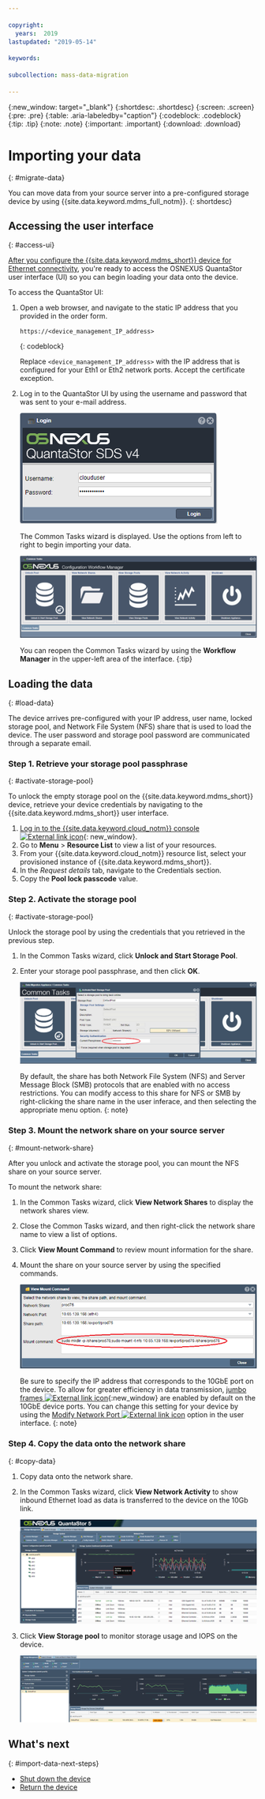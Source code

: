 ```yaml
---

copyright:
  years:  2019
lastupdated: "2019-05-14"

keywords:

subcollection: mass-data-migration

---
```


{:new_window: target="_blank"}
{:shortdesc: .shortdesc}
{:screen: .screen}
{:pre: .pre}
{:table: .aria-labeledby="caption"}
{:codeblock: .codeblock}
{:tip: .tip}
{:note: .note}
{:important: .important}
{:download: .download}

# Importing your data
{: #migrate-data}

You can move data from your source server into a pre-configured storage device by using {{site.data.keyword.mdms_full_notm}}.
{: shortdesc}

## Accessing the user interface
{: #access-ui}

[After you configure the {{site.data.keyword.mdms_short}} device for Ethernet connectivity](/docs/infrastructure/mass-data-migration?topic=mass-data-migration-set-up-device#connect-device), you're ready to access the OSNEXUS QuantaStor user interface (UI) so you can begin loading your data onto the device.

To access the QuantaStor UI:

1. Open a web browser, and navigate to the static IP address that you provided in the order form.

   ```
   https://<device_management_IP_address>
   ```
   {: codeblock}

   Replace `<device_management_IP_address>` with the IP address that is configured for your Eth1 or Eth2 network ports. Accept the certificate exception.

2. Log in to the QuantaStor UI by using the username and password that was sent to your e-mail address.

   ![Login page](/images/login.png)

   The Common Tasks wizard is displayed. Use the options from left to right to begin importing your data.

   ![Workflow icons](/images/workflow.png)

   You can reopen the Common Tasks wizard by using the **Workflow Manager** in the upper-left area of the interface.
   {:tip}

## Loading the data
{: #load-data}

The device arrives pre-configured with your IP address, user name, locked storage pool, and Network File System (NFS) share that is used to load the device. The user password and storage pool password are communicated through a separate email.

### Step 1. Retrieve your storage pool passphrase
{: #activate-storage-pool}

To unlock the empty storage pool on the {{site.data.keyword.mdms_short}} device, retrieve your device credentials by navigating to the {{site.data.keyword.mdms_short}} user interface.

1. [Log in to the {{site.data.keyword.cloud_notm}} console ![External link icon](../../icons/launch-glyph.svg "External link icon")](https://{DomainName}/){: new_window}.
2. Go to **Menu** &gt; **Resource List** to view a list of your resources.
3. From your {{site.data.keyword.cloud_notm}} resource list, select your provisioned instance of {{site.data.keyword.mdms_short}}.
4. In the _Request details_ tab, navigate to the Credentials section.
5. Copy the **Pool lock passcode** value.

### Step 2. Activate the storage pool
{: #activate-storage-pool}

Unlock the storage pool by using the credentials that you retrieved in the previous step.

1. In the Common Tasks wizard, click **Unlock and Start Storage Pool**.
2. Enter your storage pool passphrase, and then click **OK**.
      
   ![Activate Storage Pool](/images/StartStoragePool.png)

   By default, the share has both Network File System (NFS) and Server Message Block (SMB) protocols that are enabled with no access restrictions. You can modify access to this share for NFS or SMB by right-clicking the share name in the user inferace, and then selecting the appropriate menu option.
   {: note}

### Step 3. Mount the network share on your source server
{: #mount-network-share}

After you unlock and activate the storage pool, you can mount the NFS share on your source server.

To mount the network share: 

1. In the Common Tasks wizard, click **View Network Shares** to display the network shares view.
2. Close the Common Tasks wizard, and then right-click the network share name to view a list of options. 
3. Click **View Mount Command** to review mount information for the share.
4. Mount the share on your source server by using the specified commands.

   ![Mounting the share](/images/MountCommand.png)

   Be sure to specify the IP address that corresponds to the 10GbE port on the device.
   To allow for greater efficiency in data transmission, [jumbo frames ![External link icon](../../icons/launch-glyph.svg "External link icon")](https://en.wikipedia.org/wiki/Jumbo_frame){:new_window} are enabled by default on the 10GbE device ports. You can change this setting for your device by using the [Modify Network Port ![External link icon](../../icons/launch-glyph.svg "External link icon")](https://wiki.osnexus.com/index.php?title=Network_Port_Modify) option in the user interface.
   {: note}

### Step 4. Copy the data onto the network share
{: #copy-data}

1. Copy data onto the network share.
2. In the Common Tasks wizard, click **View Network Activity** to show inbound Ethernet load as data is transferred to the device on the 10Gb link.
   
    ![View activity](/images/NetworkPerf.png)
3. Click **View Storage pool** to monitor storage usage and IOPS on the device.
   
    ![View Storage Pool](/images/PoolPerf.png)

## What's next
{: #import-data-next-steps}

- [Shut down the device](/docs/infrastructure/mass-data-migration?topic=mass-data-migration-disconnect-device)
- [Return the device](/docs/infrastructure/mass-data-migration?topic=mass-data-migration-ship-device)